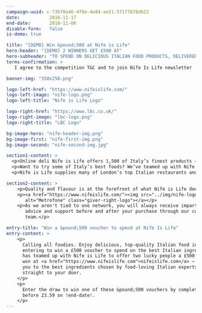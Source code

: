 ```yaml
---
campaign-uuid: c-735f0a46-4f8e-4e84-ae21-57177676db22
date:           2016-11-17
end-date:       2018-11-06
disable-form:   false
is-demo: true

title: "[DEMO] Win &pound;500 at Nife is Life"
hero-header: "[DEMO] 2 WINNERS GET £500 AT"
hero-subheader: "TO SPEND ON DELICIOUS ITALIAN FOOD PRODUCTS, DELIVERED TO YOUR DOOR."
terms-confirmation: >
   I agree to the competition T&C and to join Nife Is Life newsletter

banner-img: "350x250.png"

logo-left-href: "https://www.nifeislife.com/"
logo-left-image: "nife-logo.png"
logo-left-title: "Nife is Life Logo"

logo-right-href: "https://www.lbc.co.uk/"
logo-right-image: "lbc-logo.png"
logo-right-title: "LBC Logo"

bg-image-hero: "nife-header-img.png"
bg-image-first: "nife-first-img.png"
bg-image-second: "nife-second-img.jpg"

section1-content: >
  <p>Online deli Nife is Life offers 1,500 of Italy’s finest products – bringing your favourite Italian food to your door, with UK-wide same-day or next-day delivery.</p>
  <p>Want to try some of Italy’s best foods? We’ve teamed up with Nife is Life to offer two lucky people the chance to win a £500 voucher to spend online – the ideal opportunity to enjoy some seriously good eating!</p>
  <p>Nife is Life supplies many of London’s top Italian restaurants and chefs with the best buffalo mozzarella and burrata flown in twice a week from Italy, plus classic Parma ham, salami, cheeses, olives, home-cooked ready meals and everyday products from biscuits to beer.</p>

section2-content: >
    <p>Quality and flavour is at the forefront of what Nife is Life does – and with free delivery over £60, there’s no easier way to indulge yourself with a one-stop Italian food experience!</p>
    <p><a href="https://www.nifeislife.com/"><img src="../img/nife-logo.png"
       alt="Metrofone" class="giver-right-logo"></a></p>
    <p>As we aren't tied to one network, you will always receive impartial, expert
       advice and support before and after your purchase through our customer service
       team.</p>

entry-title: "Win a &pound;500 voucher to spend at Nife Is Life"
entry-content: >
    <p>
      Calling all foodies. Enjoy delicious, top-quality Italian food in your home, by
      entering to win a £500 voucher to spend on the best Italian ingredients! Expressly
      has teamed up with Nife is Life to offer two lucky people a £500 voucher to be
      won at <a href="https://www.nifeislife.com">nifeislife.com</a> – introducing
      you to the best ingredients chosen by food-loving Italian experts, delivered
      straight to your door.
    </p>
    <p>
      Enter the draw to win one of these &pound;500 vouchers by completing the form below
      before 23.59 on !end-date!.
    </p>
---
```


